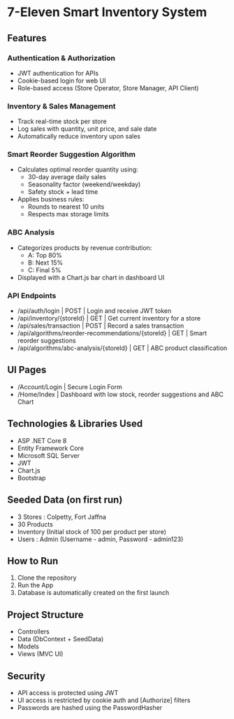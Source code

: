 # 7-Eleven Smart Inventory System

## Features

### Authentication & Authorization
- JWT authentication for APIs
- Cookie-based login for web UI
- Role-based access (Store Operator, Store Manager, API Client)

### Inventory & Sales Management
- Track real-time stock per store
- Log sales with quantity, unit price, and sale date
- Automatically reduce inventory upon sales

### Smart Reorder Suggestion Algorithm
- Calculates optimal reorder quantity using:
  - 30-day average daily sales
  - Seasonality factor (weekend/weekday)
  - Safety stock + lead time
- Applies business rules:
  - Rounds to nearest 10 units
  - Respects max storage limits

### ABC Analysis
- Categorizes products by revenue contribution:
  - A: Top 80%
  - B: Next 15%
  - C: Final 5%
- Displayed with a Chart.js bar chart in dashboard UI

### API Endpoints
- /api/auth/login |  POST |  Login and receive JWT token
- /api/inventory/{storeId} | GET | Get current inventory for a store 
- /api/sales/transaction | POST | Record a sales transaction 
- /api/algorithms/reorder-recommendations/{storeId} | GET | Smart reorder suggestions 
- /api/algorithms/abc-analysis/{storeId} | GET | ABC product classification

## UI Pages

- /Account/Login | Secure Login Form
- /Home/Index | Dashboard with low stock, reorder suggestions and ABC Chart

## Technologies & Libraries Used
- ASP .NET Core 8
- Entity Framework Core
- Microsoft SQL Server
- JWT
- Chart.js
- Bootstrap

## Seeded Data (on first run)
- 3 Stores : Colpetty, Fort Jaffna
- 30 Products
- Inventory (Initial stock of 100 per product per store)
- Users : Admin (Username - admin, Password - admin123)

## How to Run
1. Clone the repository
2. Run the App
3. Database is automatically created on the first launch

## Project Structure
- Controllers
- Data (DbContext + SeedData)
- Models
- Views (MVC UI)

## Security
- API access is protected using JWT
- UI access is restricted by cookie auth and [Authorize] filters
- Passwords are hashed using the PasswordHasher
 
